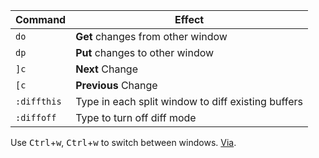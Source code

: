 |   Command   |                       Effect                       |
|-------------|----------------------------------------------------|
| `do`        | **Get** changes from other window                  |
| `dp`        | **Put** changes to other window                    |
| `]c`        | **Next** Change                                    |
| `[c`        | **Previous** Change                                |
| `:diffthis` | Type in each split window to diff existing buffers |
| `:diffoff`  | Type to turn off diff mode                         |

Use <kbd>Ctrl</kbd>+<kbd>w</kbd>, <kbd>Ctrl</kbd>+<kbd>w</kbd> to switch between windows. [Via](https://amjith.blogspot.com/2008/08/quick-and-dirty-vimdiff-tutorial.html). 
